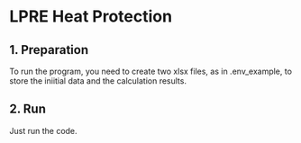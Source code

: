 # LPRE Heat Protection
## 1. Preparation
  To run the program, you need to create two xlsx files, as in .env_example, to store the iniitial data and the calculation results.

## 2. Run
  Just run the code.
